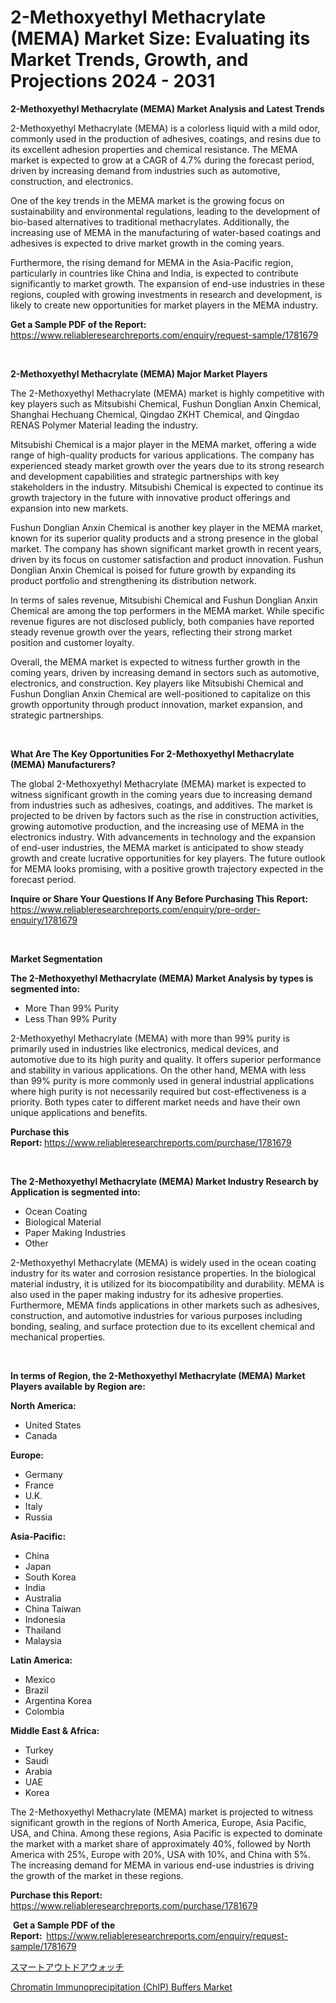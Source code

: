 <p><h1>2-Methoxyethyl Methacrylate (MEMA) Market Size: Evaluating its Market Trends, Growth, and Projections 2024 - 2031</h1></p><p><strong>2-Methoxyethyl Methacrylate (MEMA) Market Analysis and Latest Trends</strong></p>
<p><p>2-Methoxyethyl Methacrylate (MEMA) is a colorless liquid with a mild odor, commonly used in the production of adhesives, coatings, and resins due to its excellent adhesion properties and chemical resistance. The MEMA market is expected to grow at a CAGR of 4.7% during the forecast period, driven by increasing demand from industries such as automotive, construction, and electronics.</p><p>One of the key trends in the MEMA market is the growing focus on sustainability and environmental regulations, leading to the development of bio-based alternatives to traditional methacrylates. Additionally, the increasing use of MEMA in the manufacturing of water-based coatings and adhesives is expected to drive market growth in the coming years.</p><p>Furthermore, the rising demand for MEMA in the Asia-Pacific region, particularly in countries like China and India, is expected to contribute significantly to market growth. The expansion of end-use industries in these regions, coupled with growing investments in research and development, is likely to create new opportunities for market players in the MEMA industry.</p></p>
<p><strong>Get a Sample PDF of the Report:&nbsp;</strong> <a href="https://www.reliableresearchreports.com/enquiry/request-sample/1781679">https://www.reliableresearchreports.com/enquiry/request-sample/1781679</a></p>
<p>&nbsp;</p>
<p><strong>2-Methoxyethyl Methacrylate (MEMA) Major Market Players</strong></p>
<p><p>The 2-Methoxyethyl Methacrylate (MEMA) market is highly competitive with key players such as Mitsubishi Chemical, Fushun Donglian Anxin Chemical, Shanghai Hechuang Chemical, Qingdao ZKHT Chemical, and Qingdao RENAS Polymer Material leading the industry.</p><p>Mitsubishi Chemical is a major player in the MEMA market, offering a wide range of high-quality products for various applications. The company has experienced steady market growth over the years due to its strong research and development capabilities and strategic partnerships with key stakeholders in the industry. Mitsubishi Chemical is expected to continue its growth trajectory in the future with innovative product offerings and expansion into new markets.</p><p>Fushun Donglian Anxin Chemical is another key player in the MEMA market, known for its superior quality products and a strong presence in the global market. The company has shown significant market growth in recent years, driven by its focus on customer satisfaction and product innovation. Fushun Donglian Anxin Chemical is poised for future growth by expanding its product portfolio and strengthening its distribution network.</p><p>In terms of sales revenue, Mitsubishi Chemical and Fushun Donglian Anxin Chemical are among the top performers in the MEMA market. While specific revenue figures are not disclosed publicly, both companies have reported steady revenue growth over the years, reflecting their strong market position and customer loyalty.</p><p>Overall, the MEMA market is expected to witness further growth in the coming years, driven by increasing demand in sectors such as automotive, electronics, and construction. Key players like Mitsubishi Chemical and Fushun Donglian Anxin Chemical are well-positioned to capitalize on this growth opportunity through product innovation, market expansion, and strategic partnerships.</p></p>
<p>&nbsp;</p>
<p><strong>What Are The Key Opportunities For 2-Methoxyethyl Methacrylate (MEMA) Manufacturers?</strong></p>
<p><p>The global 2-Methoxyethyl Methacrylate (MEMA) market is expected to witness significant growth in the coming years due to increasing demand from industries such as adhesives, coatings, and additives. The market is projected to be driven by factors such as the rise in construction activities, growing automotive production, and the increasing use of MEMA in the electronics industry. With advancements in technology and the expansion of end-user industries, the MEMA market is anticipated to show steady growth and create lucrative opportunities for key players. The future outlook for MEMA looks promising, with a positive growth trajectory expected in the forecast period.</p></p>
<p><strong>Inquire or Share Your Questions If Any Before Purchasing This Report:</strong> <a href="https://www.reliableresearchreports.com/enquiry/pre-order-enquiry/1781679">https://www.reliableresearchreports.com/enquiry/pre-order-enquiry/1781679</a></p>
<p>&nbsp;</p>
<p><strong>Market Segmentation</strong></p>
<p><strong>The 2-Methoxyethyl Methacrylate (MEMA) Market Analysis by types is segmented into:</strong></p>
<p><ul><li>More Than 99% Purity</li><li>Less Than 99% Purity</li></ul></p>
<p><p>2-Methoxyethyl Methacrylate (MEMA) with more than 99% purity is primarily used in industries like electronics, medical devices, and automotive due to its high purity and quality. It offers superior performance and stability in various applications. On the other hand, MEMA with less than 99% purity is more commonly used in general industrial applications where high purity is not necessarily required but cost-effectiveness is a priority. Both types cater to different market needs and have their own unique applications and benefits.</p></p>
<p><strong>Purchase this Report:&nbsp;</strong><a href="https://www.reliableresearchreports.com/purchase/1781679">https://www.reliableresearchreports.com/purchase/1781679</a></p>
<p>&nbsp;</p>
<p><strong>The 2-Methoxyethyl Methacrylate (MEMA) Market Industry Research by Application is segmented into:</strong></p>
<p><ul><li>Ocean Coating</li><li>Biological Material</li><li>Paper Making Industries</li><li>Other</li></ul></p>
<p><p>2-Methoxyethyl Methacrylate (MEMA) is widely used in the ocean coating industry for its water and corrosion resistance properties. In the biological material industry, it is utilized for its biocompatibility and durability. MEMA is also used in the paper making industry for its adhesive properties. Furthermore, MEMA finds applications in other markets such as adhesives, construction, and automotive industries for various purposes including bonding, sealing, and surface protection due to its excellent chemical and mechanical properties.</p></p>
<p>&nbsp;</p>
<p><strong>In terms of Region, the 2-Methoxyethyl Methacrylate (MEMA) Market Players available by Region are:</strong></p>
<p>
    <p> <strong> North America: </strong>
        <ul>
            <li>United States</li>
            <li>Canada</li>
        </ul>
        </p> 
    <p> <strong> Europe: </strong>
        <ul>
            <li>Germany</li>
            <li>France</li>
            <li>U.K.</li>
            <li>Italy</li>
            <li>Russia</li>
        </ul>
        </p> 
    <p> <strong> Asia-Pacific: </strong>
        <ul>
            <li>China</li>
            <li>Japan</li>
            <li>South Korea</li>
            <li>India</li>
            <li>Australia</li>
            <li>China Taiwan</li>
            <li>Indonesia</li>
            <li>Thailand</li>
            <li>Malaysia</li>
        </ul>
        </p> 
    <p> <strong> Latin America: </strong>
        <ul>
            <li>Mexico</li>
            <li>Brazil</li>
            <li>Argentina Korea</li>
            <li>Colombia</li>
        </ul>
        </p> 
    <p> <strong> Middle East & Africa: </strong>
        <ul>
            <li>Turkey</li>
            <li>Saudi</li>
            <li>Arabia</li>
            <li>UAE</li>
            <li>Korea</li>
        </ul>
    </p>
    </p>
<p><p>The 2-Methoxyethyl Methacrylate (MEMA) market is projected to witness significant growth in the regions of North America, Europe, Asia Pacific, USA, and China. Among these regions, Asia Pacific is expected to dominate the market with a market share of approximately 40%, followed by North America with 25%, Europe with 20%, USA with 10%, and China with 5%. The increasing demand for MEMA in various end-use industries is driving the growth of the market in these regions.</p></p>
<p><strong>Purchase this Report: </strong><a href="https://www.reliableresearchreports.com/purchase/1781679">https://www.reliableresearchreports.com/purchase/1781679</a></p>
<p>&nbsp;<strong>Get a Sample PDF of the Report:&nbsp;&nbsp;</strong><a href="https://www.reliableresearchreports.com/enquiry/request-sample/1781679">https://www.reliableresearchreports.com/enquiry/request-sample/1781679</a></p>
<p><strong></strong></p>
<p><p><a href="https://github.com/mreklxf44233/Market-Research-Report-List-1/blob/main/6991004710.md">スマートアウトドアウォッチ</a></p><p><a href="https://github.com/CliffMedina6/Market-Research-Report-List-3/blob/main/chromatin-immunoprecipitation-chip-buffers-market.md">Chromatin Immunoprecipitation (ChIP) Buffers Market</a></p></p>